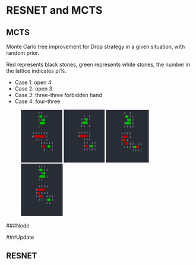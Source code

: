 # RESNET and MCTS

## MCTS

Monte Carlo tree improvement for Drop strategy in a given situation, with random prior.

Red represents black stones, green represents white stones, the number in the lattice indicates pi%.

* Case 1: open 4
* Case 2: open 3
* Case 3: three-three forbidden hand
* Case 4: four-three

<figure class="fourth">
    <img src="../docs/open4.png"width="111">
    <img src="../docs/open3.png"width="110">
    <img src="../docs/33.png"width="115">
    <img src="../docs/43.png"width="112">
</figure>

###Node

###Update


## RESNET